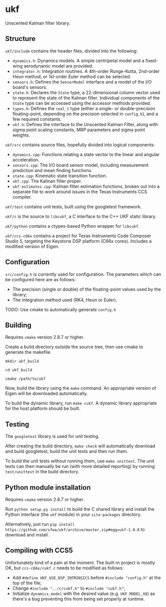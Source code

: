 # ukf

Unscented Kalman filter library.


## Structure

`ukf/include` contains the header files, divided into the following:
* `dynamics.h`: Dynamics models. A simple centripetal model and a fixed-wing
aerodynamic model are provided.
* `integrator.h`: Integration routines. A 4th-order Runge-Kutta,
2nd-order Heun method, or 1st-order Euler method can be selected.
* `sensors.h`: Defines the `SensorModel` interface and a model of the I/O
board's sensors.
* `state.h`: Declares the `State` type, a 22-dimensional column vector
used to represent the state of the Kalman filter. Individual components of
the `State` type can be accessed using the accessor methods provided.
* `types.h`: Defines the `real_t` type (either a single- or double-precision
floating-point, depending on the precision selected in `config.h`), and a few
required constants.
* `ukf.h`: Defines the interface to the Unscented Kalman Filter, along with
sigma point scaling constants, MRP parameters and sigma point weights.

`ukf/src` contains source files, hopefully divided into logical components:
* `dynamics.cpp`: Functions relating a state vector to the linear and angular
acceleration.
* `sensors.cpp`: The I/O board sensor model, including measurement prediction
and mean finding functions.
* `state.cpp`: Kinematic state transition function.
* `ukf.cpp`: The Kalman filter proper.
* `ukf-estimates.cpp`: Kalman filter estimation functions, broken out into a
separate file to work around issues in the Texas Instruments CCS compiler.

`ukf/test` contains unit tests, built using the googletest framework.

`ukf/c` is the source to `libcukf`, a C interface to the C++ UKF static library.

`ukf/python` contains a ctypes-based Python wrapper for `libcukf`.

`ukf/ccs-c66x` contains a project for Texas Instruments Code Composer Studio 5,
targeting the Keystone DSP platform (C66x cores). Includes a modified version
of Eigen.


## Configuration

`src/config.h` is currently used for configuration. The parameters which can
be configured here are as follows:
* The precision (single or double) of the floating-point values used by the
library;
* The integration method used (RK4, Heun or Euler).


TODO: Use cmake to automatically generate `config.h`


## Building

Requires `cmake` version 2.8.7 or higher.

Create a build directory outside the source tree, then use cmake to generate
the makefile.

`mkdir ukf_build`

`cd ukf_build`

`cmake /path/to/ukf`

Now, build the library using the `make` command. An appropriate version of
Eigen will be downloaded automatically.

To build the dynamic library, run `make cukf`. A dynamic library appropriate
for the host platform should be built.


## Testing

The `googletest` library is used for unit testing.

After creating the build directory, `make check` will automatically download
and build googletest, build the unit tests and then run them.

To build the unit tests without running them, use `make unittest`. The unit
tests can then manually be run (with more detailed reporting) by running
`test/unittest` in the build directory.


## Python module installation

Requires `cmake` version 2.8.7 or higher.

Run `python setup.py install` to build the C shared library and install the
Python interface (the `ukf` module) in your `site-packages` directory.

Alternatively, just run `pip install https://github.com/sfwa/ukf/archive/master.zip#egg=ukf-1.0.0`
to download and install.


## Compiling with CCS5

Unfortunately kind of a pain at the moment. The built-in project is mostly
OK, but `ccs-c66x/cukf.c` needs to be modified as follows:

* Add `#define UKF_USE_DSP_INTRINSICS` before `#include "config.h"` at the
top of the file;
* Change `#include "../c/cukf.h"` to `#include "cukf.h"`;
* Initialize `dynamics_model` with the desired value (e.g. `UKF_MODEL_X8`) as
there's a bug preventing this from being set properly at runtime.

